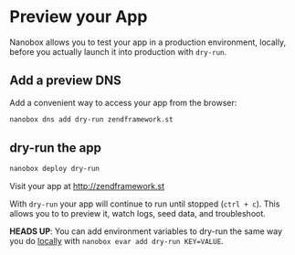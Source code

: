 # Preview your App

Nanobox allows you to test your app in a production environment, locally, before you actually launch it into production with `dry-run`.

## Add a preview DNS
Add a convenient way to access your app from the browser:

```bash
nanobox dns add dry-run zendframework.st
```

## dry-run the app

```bash
nanobox deploy dry-run
```

Visit your app at <a href="http://zendframework.st" target="\_blank">http://zendframework.st</a>

With `dry-run` your app will continue to run until stopped (`ctrl + c`). This allows you to to preview it, watch logs, seed data, and troubleshoot.

**HEADS UP**: You can add environment variables to dry-run the same way you do [locally](/php/zendframework/local-evars) with `nanobox evar add dry-run KEY=VALUE`.
